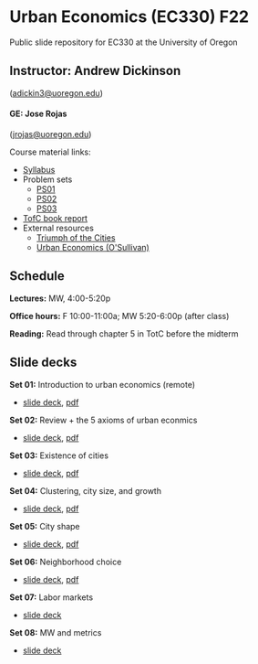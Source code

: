 # Urban Economics (EC330) F22
Public slide repository for EC330 at the University of Oregon

## Instructor: Andrew Dickinson 
(adickin3@uoregon.edu)

#### GE: Jose Rojas 
(jrojas@uoregon.edu)

Course material links:
  - [Syllabus](syllabus/working_syllabus_fall22.pdf)
  - Problem sets
	- [PS01](problem-sets/ps01/ps01.pdf)
    - [PS02](problem-sets/ps02/ps02.pdf)
    - [PS03](problem-sets/ps03/ps03.pdf)
  - [TofC book report](ec330-TotC-rubric.pdf)
  - External resources
	- [Triumph of the Cities](resources/Triumph-of-the-City-Edward-Glaeser.pdf)
	- [Urban Economics (O'Sullivan)](resources/O'Sullivan_Urban_Economics_8th.pdf) 

## Schedule

__Lectures:__ MW, 4:00-5:20p

__Office hours:__ F 10:00-11:00a; MW 5:20-6:00p (after class)

__Reading:__
Read through chapter 5 in TotC before the midterm

## Slide decks

__Set 01:__ Introduction to urban economics (remote) 
- [slide deck](slides/001-intro/01-intro.html), [pdf](slides/001-intro/01-intro.pdf)

__Set 02:__ Review + the 5 axioms of urban econmics
- [slide deck](slides/002-review/02-review.html), [pdf](slides/002-review/02-review.pdf)

__Set 03:__ Existence of cities
- [slide deck](slides/003-size/03-size.html), [pdf](slides/003-size/03-size.pdf)

__Set 04:__ Clustering, city size, and growth
- [slide deck](slides/004-growth/04-growth.html), [pdf](slides/004-growth/04-growth.pdf)

__Set 05:__ City shape
- [slide deck](slides/005-rents/05-rents.html), [pdf](slides/005-rents/05-rents.pdf)

__Set 06:__ Neighborhood choice
- [slide deck](slides/006-nbhd-choice/06-nbhd-choice.html), [pdf](slides/006-nbhd-choice/06-nbhd-choice.pdf)

__Set 07:__ Labor markets
- [slide deck](slides/007-labor/07-labor.html) 

__Set 08:__ MW and metrics
- [slide deck](slides/008-mw-causality/08-mw-causality.html)

